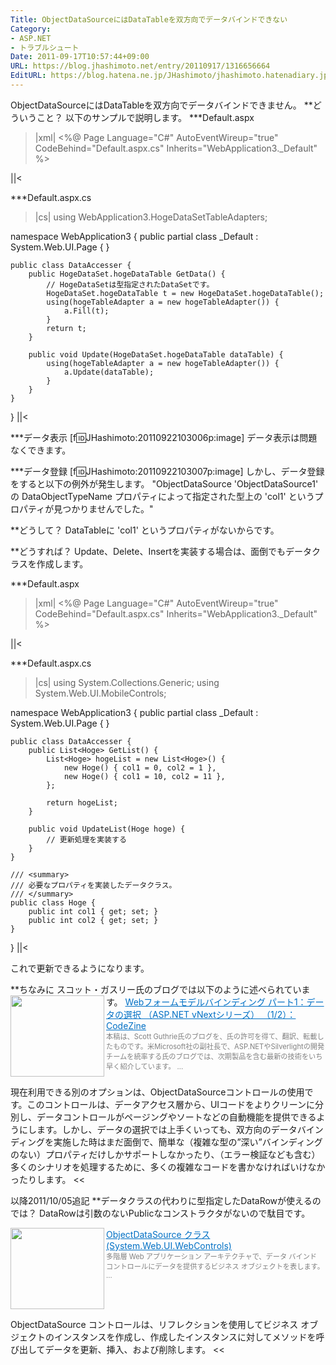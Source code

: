```yaml
---
Title: ObjectDataSourceにはDataTableを双方向でデータバインドできない
Category:
- ASP.NET
- トラブルシュート
Date: 2011-09-17T10:57:44+09:00
URL: https://blog.jhashimoto.net/entry/20110917/1316656664
EditURL: https://blog.hatena.ne.jp/JHashimoto/jhashimoto.hatenadiary.jp/atom/entry/12921228815717257281
---
```


ObjectDataSourceにはDataTableを双方向でデータバインドできません。
**どういうこと？
以下のサンプルで説明します。
***Default.aspx
>|xml|
<%@ Page Language="C#" AutoEventWireup="true" CodeBehind="Default.aspx.cs" Inherits="WebApplication3._Default" %>

<!DOCTYPE html PUBLIC "-//W3C//DTD XHTML 1.0 Transitional//EN" "http://www.w3.org/TR/xhtml1/DTD/xhtml1-transitional.dtd">

<html xmlns="http://www.w3.org/1999/xhtml" >
<head runat="server">
    <title></title>
</head>
<body>
    <form id="form1" runat="server">
    <div>
        <asp:ObjectDataSource ID="ObjectDataSource1" runat="server" 
            DataObjectTypeName="WebApplication3.HogeDataSet+hogeDataTable" 
            DeleteMethod="Update" InsertMethod="Update" SelectMethod="GetData" 
            TypeName="WebApplication3.DataAccesser" UpdateMethod="Update"></asp:ObjectDataSource>
    </div>
    <asp:DetailsView ID="DetailsView1" runat="server" AllowPaging="True" 
        AutoGenerateRows="False" DataSourceID="ObjectDataSource1" Height="50px" 
        Width="125px">
        <Fields>
            <asp:BoundField DataField="col1" HeaderText="col1" SortExpression="col1" />
            <asp:BoundField DataField="col2" HeaderText="col2" SortExpression="col2" />
            <asp:CommandField ShowInsertButton="True" />
        </Fields>
    </asp:DetailsView>
    </form>
</body>
</html>
||<

***Default.aspx.cs
>|cs|
using WebApplication3.HogeDataSetTableAdapters;

namespace WebApplication3 {
    public partial class _Default : System.Web.UI.Page {
    }

    public class DataAccesser {
        public HogeDataSet.hogeDataTable GetData() {
            // HogeDataSetは型指定されたDataSetです。
            HogeDataSet.hogeDataTable t = new HogeDataSet.hogeDataTable();
            using(hogeTableAdapter a = new hogeTableAdapter()) {
                a.Fill(t);
            }
            return t;
        }

        public void Update(HogeDataSet.hogeDataTable dataTable) {
            using(hogeTableAdapter a = new hogeTableAdapter()) {
                a.Update(dataTable);
            }            
        }
    }
}
||<

***データ表示
[f:id:JHashimoto:20110922103006p:image]
データ表示は問題なくできます。

***データ登録
[f:id:JHashimoto:20110922103007p:image]
しかし、データ登録をすると以下の例外が発生します。
"ObjectDataSource 'ObjectDataSource1' の DataObjectTypeName プロパティによって指定された型上の 'col1' というプロパティが見つかりませんでした。"

**どうして？
DataTableに 'col1' というプロパティがないからです。

**どうすれば？
Update、Delete、Insertを実装する場合は、面倒でもデータクラスを作成します。

***Default.aspx
>|xml|
<%@ Page Language="C#" AutoEventWireup="true" CodeBehind="Default.aspx.cs" Inherits="WebApplication3._Default" %>

<!DOCTYPE html PUBLIC "-//W3C//DTD XHTML 1.0 Transitional//EN" "http://www.w3.org/TR/xhtml1/DTD/xhtml1-transitional.dtd">

<html xmlns="http://www.w3.org/1999/xhtml" >
<head runat="server">
    <title></title>
</head>
<body>
    <form id="form1" runat="server">
    <div>
        <asp:ObjectDataSource ID="ObjectDataSource1" runat="server" 
            DataObjectTypeName="WebApplication3.Hoge" DeleteMethod="UpdateList" 
            InsertMethod="UpdateList" SelectMethod="GetList" 
            TypeName="WebApplication3.DataAccesser" UpdateMethod="UpdateList"></asp:ObjectDataSource>
    </div>
    <asp:DetailsView ID="DetailsView1" runat="server" AllowPaging="True" 
        AutoGenerateRows="False" DataSourceID="ObjectDataSource1" Height="50px" 
        Width="125px">
        <Fields>
            <asp:BoundField DataField="col1" HeaderText="col1" SortExpression="col1" />
            <asp:BoundField DataField="col2" HeaderText="col2" SortExpression="col2" />
            <asp:CommandField ShowDeleteButton="True" ShowEditButton="True" 
                ShowInsertButton="True" />
        </Fields>
    </asp:DetailsView>
    </form>
</body>
</html>
||<

***Default.aspx.cs
>|cs|
using System.Collections.Generic;
using System.Web.UI.MobileControls;

namespace WebApplication3 {
    public partial class _Default : System.Web.UI.Page {
    }

    public class DataAccesser {
        public List<Hoge> GetList() {
            List<Hoge> hogeList = new List<Hoge>() {
                new Hoge() { col1 = 0, col2 = 1 },
                new Hoge() { col1 = 10, col2 = 11 },
            };

            return hogeList;
        }

        public void UpdateList(Hoge hoge) {
            // 更新処理を実装する
        }
    }

    /// <summary>
    /// 必要なプロパティを実装したデータクラス。
    /// </summary>
    public class Hoge {
        public int col1 { get; set; }
        public int col2 { get; set; }
    }
}
||<

これで更新できるようになります。

**ちなみに
スコット・ガスリー氏のブログでは以下のように述べられています。
<a href="http://codezine.jp/article/detail/6164" target="_blank"><img class="alignleft" align="left" border="0" src="http://capture.heartrails.com/150x130/shadow?http://codezine.jp/article/detail/6164" alt="" width="150" height="130" /></a><a style="color:#0070C5;" href="http://codezine.jp/article/detail/6164" target="_blank">Webフォームモデルバインディング パート1：データの選択 （ASP.NET vNextシリーズ） （1/2）：CodeZine</a><a href="http://b.hatena.ne.jp/entry/http://codezine.jp/article/detail/6164" target="_blank"><img border="0" src="http://b.hatena.ne.jp/entry/image/http://codezine.jp/article/detail/6164" alt="" /></a><br><span style="color: #808080;font-size: 80%;">本稿は、Scott Guthrie氏のブログを、氏の許可を得て、翻訳、転載したものです。米Microsoft社の副社長で、ASP.NETやSilverlightの開発チームを統率する氏のブログでは、次期製品を含む最新の技術をいち早く紹介しています。 ...</span><br style="clear:both;" />
>>
現在利用できる別のオプションは、ObjectDataSourceコントロールの使用です。このコントロールは、データアクセス層から、UIコードをよりクリーンに分別し、データコントロールがページングやソートなどの自動機能を提供できるようにします。しかし、データの選択では上手くいっても、双方向のデータバインディングを実施した時はまだ面倒で、簡単な（複雑な型の”深い”バインディングのない）プロパティだけしかサポートしなかったり、（エラー検証なども含む）多くのシナリオを処理するために、多くの複雑なコードを書かなければいけなかったりします。
<<

以降2011/10/05追記
**データクラスの代わりに型指定したDataRowが使えるのでは？
DataRowは引数のないPublicなコンストラクタがないので駄目です。

<a href="http://msdn.microsoft.com/ja-jp/library/system.web.ui.webcontrols.objectdatasource%28VS.80%29.aspx" target="_blank"><img class="alignleft" align="left" border="0" src="http://capture.heartrails.com/150x130/shadow?http://msdn.microsoft.com/ja-jp/library/system.web.ui.webcontrols.objectdatasource%28VS.80%29.aspx" alt="" width="150" height="130" /></a><a style="color:#0070C5;" href="http://msdn.microsoft.com/ja-jp/library/system.web.ui.webcontrols.objectdatasource%28VS.80%29.aspx" target="_blank">ObjectDataSource クラス (System.Web.UI.WebControls)</a><a href="http://b.hatena.ne.jp/entry/http://msdn.microsoft.com/ja-jp/library/system.web.ui.webcontrols.objectdatasource%28VS.80%29.aspx" target="_blank"><img border="0" src="http://b.hatena.ne.jp/entry/image/http://msdn.microsoft.com/ja-jp/library/system.web.ui.webcontrols.objectdatasource%28VS.80%29.aspx" alt="" /></a><br><span style="color: #808080;font-size: 80%;">多階層 Web アプリケーション アーキテクチャで、データ バインド コントロールにデータを提供するビジネス オブジェクトを表します。 ...</span><br style="clear:both;" />
>>
ObjectDataSource コントロールは、リフレクションを使用してビジネス オブジェクトのインスタンスを作成し、作成したインスタンスに対してメソッドを呼び出してデータを更新、挿入、および削除します。
<<
